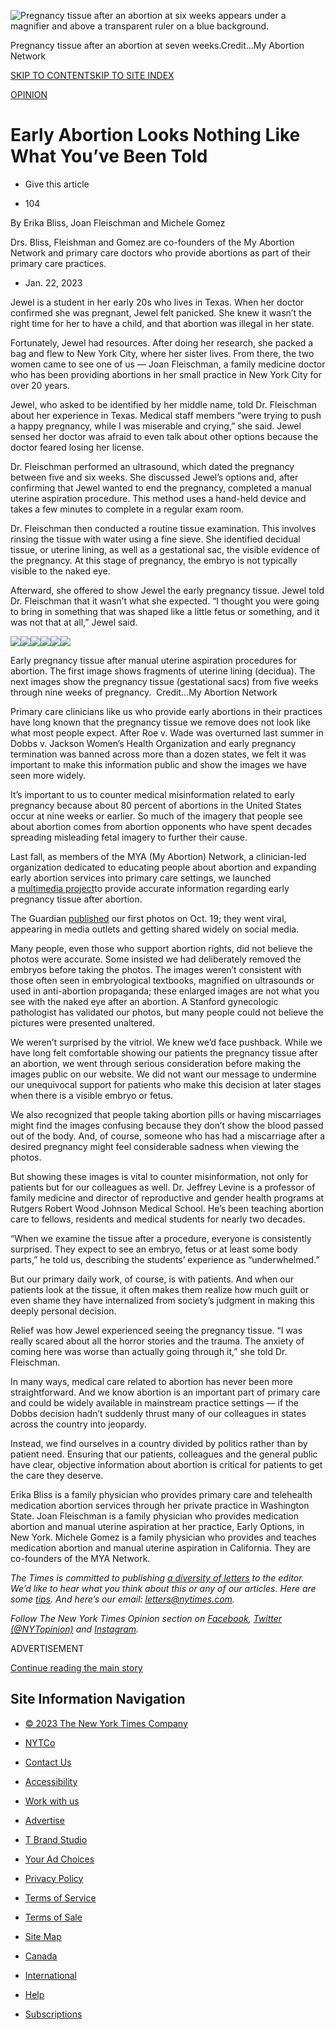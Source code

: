   
![Pregnancy tissue after an abortion at six weeks appears under a magnifier and above a transparent ruler on a blue background.](https://static01.nyt.com/images/2023/01/22/opinion/22fleischman-image/22fleischman-image-articleLarge.jpg?quality=75&auto=webp&disable=upscale)

Pregnancy tissue after an abortion at seven weeks.Credit...My Abortion Network

[SKIP TO CONTENT](https://www.nytimes.com/2023/01/22/opinion/early-abortion.html#site-content)[SKIP TO SITE INDEX](https://www.nytimes.com/2023/01/22/opinion/early-abortion.html#site-index)

[](https://www.nytimes.com/)

[OPINION](https://www.nytimes.com/section/opinion)

# Early Abortion Looks Nothing Like What You’ve Been Told

-   Give this article
    

-   104
    

By Erika Bliss, Joan Fleischman and Michele Gomez

Drs. Bliss, Fleishman and Gomez are co-founders of the My Abortion Network and primary care doctors who provide abortions as part of their primary care practices.

-   Jan. 22, 2023

Jewel is a student in her early 20s who lives in Texas. When her doctor confirmed she was pregnant, Jewel felt panicked. She knew it wasn’t the right time for her to have a child, and that abortion was illegal in her state.

Fortunately, Jewel had resources. After doing her research, she packed a bag and flew to New York City, where her sister lives. From there, the two women came to see one of us — Joan Fleischman, a family medicine doctor who has been providing abortions in her small practice in New York City for over 20 years.

Jewel, who asked to be identified by her middle name, told Dr. Fleischman about her experience in Texas. Medical staff members “were trying to push a happy pregnancy, while I was miserable and crying,” she said. Jewel sensed her doctor was afraid to even talk about other options because the doctor feared losing her license.

Dr. Fleischman performed an ultrasound, which dated the pregnancy between five and six weeks. She discussed Jewel’s options and, after confirming that Jewel wanted to end the pregnancy, completed a manual uterine aspiration procedure. This method uses a hand-held device and takes a few minutes to complete in a regular exam room.

Dr. Fleischman then conducted a routine tissue examination. This involves rinsing the tissue with water using a fine sieve. She identified decidual tissue, or uterine lining, as well as a gestational sac, the visible evidence of the pregnancy. At this stage of pregnancy, the embryo is not typically visible to the naked eye.

Afterward, she offered to show Jewel the early pregnancy tissue. Jewel told Dr. Fleischman that it wasn’t what she expected. “I thought you were going to bring in something that was shaped like a little fetus or something, and it was not that at all,” Jewel said.

![](https://static01.nyt.com/images/2023/01/23/opinion/22fleischman-image2/22fleischman-image2-mobileMasterAt3x.jpg?auto=webp&quality=90)![](https://static01.nyt.com/images/2023/01/23/opinion/22fleischman-image2-02/22fleischman-image2-02-mobileMasterAt3x.jpg?auto=webp&quality=90)![](https://static01.nyt.com/images/2023/01/23/opinion/22fleischman-image2-03/22fleischman-image2-03-mobileMasterAt3x.jpg?auto=webp&quality=90)![](https://static01.nyt.com/images/2023/01/23/opinion/22fleischman-image2-04/22fleischman-image2-04-mobileMasterAt3x.jpg?auto=webp&quality=90)![](https://static01.nyt.com/images/2023/01/23/opinion/22fleischman-image2-05/22fleischman-image2-05-mobileMasterAt3x.jpg?auto=webp&quality=90)![](https://static01.nyt.com/images/2023/01/23/opinion/22fleischman-image2-06/22fleischman-image2-06-mobileMasterAt3x.jpg?auto=webp&quality=90)

Early pregnancy tissue after manual uterine aspiration procedures for abortion. The first image shows fragments of uterine lining (decidua). The next images show the pregnancy tissue (gestational sacs) from five weeks through nine weeks of pregnancy.  Credit...My Abortion Network

Primary care clinicians like us who provide early abortions in their practices have long known that the pregnancy tissue we remove does not look like what most people expect. After Roe v. Wade was overturned last summer in Dobbs v. Jackson Women’s Health Organization and early pregnancy termination was banned across more than a dozen states, we felt it was important to make this information public and show the images we have seen more widely.

It’s important to us to counter medical misinformation related to early pregnancy because about 80 percent of abortions in the United States occur at nine weeks or earlier. So much of the imagery that people see about abortion comes from abortion opponents who have spent decades spreading misleading fetal imagery to further their cause.

Last fall, as members of the MYA (My Abortion) Network, a clinician-led organization dedicated to educating people about abortion and expanding early abortion services into primary care settings, we launched a [multimedia project](https://myanetwork.org/the-issue-of-tissue/)to provide accurate information regarding early pregnancy tissue after abortion.

The Guardian [published](https://www.theguardian.com/world/2022/oct/18/pregnancy-weeks-abortion-tissue) our first photos on Oct. 19; they went viral, appearing in media outlets and getting shared widely on social media.

Many people, even those who support abortion rights, did not believe the photos were accurate. Some insisted we had deliberately removed the embryos before taking the photos. The images weren’t consistent with those often seen in embryological textbooks, magnified on ultrasounds or used in anti-abortion propaganda; these enlarged images are not what you see with the naked eye after an abortion. A Stanford gynecologic pathologist has validated our photos, but many people could not believe the pictures were presented unaltered.

We weren’t surprised by the vitriol. We knew we’d face pushback. While we have long felt comfortable showing our patients the pregnancy tissue after an abortion, we went through serious consideration before making the images public on our website. We did not want our message to undermine our unequivocal support for patients who make this decision at later stages when there is a visible embryo or fetus.

We also recognized that people taking abortion pills or having miscarriages might find the images confusing because they don’t show the blood passed out of the body. And, of course, someone who has had a miscarriage after a desired pregnancy might feel considerable sadness when viewing the photos.

But showing these images is vital to counter misinformation, not only for patients but for our colleagues as well. Dr. Jeffrey Levine is a professor of family medicine and director of reproductive and gender health programs at Rutgers Robert Wood Johnson Medical School. He’s been teaching abortion care to fellows, residents and medical students for nearly two decades.

“When we examine the tissue after a procedure, everyone is consistently surprised. They expect to see an embryo, fetus or at least some body parts,” he told us, describing the students’ experience as “underwhelmed.”

But our primary daily work, of course, is with patients. And when our patients look at the tissue, it often makes them realize how much guilt or even shame they have internalized from society’s judgment in making this deeply personal decision.

Relief was how Jewel experienced seeing the pregnancy tissue. “I was really scared about all the horror stories and the trauma. The anxiety of coming here was worse than actually going through it,” she told Dr. Fleischman.

In many ways, medical care related to abortion has never been more straightforward. And we know abortion is an important part of primary care and could be widely available in mainstream practice settings — if the Dobbs decision hadn’t suddenly thrust many of our colleagues in states across the country into jeopardy.

Instead, we find ourselves in a country divided by politics rather than by patient need. Ensuring that our patients, colleagues and the general public have clear, objective information about abortion is critical for patients to get the care they deserve.

Erika Bliss is a family physician who provides primary care and telehealth medication abortion services through her private practice in Washington State. Joan Fleischman is a family physician who provides medication abortion and manual uterine aspiration at her practice, Early Options, in New York. Michele Gomez is a family physician who provides and teaches medication abortion and manual uterine aspiration in California. They are co-founders of the MYA Network.

_The Times is committed to publishing_ [_a diversity of letters_](https://www.nytimes.com/2019/01/31/opinion/letters/letters-to-editor-new-york-times-women.html) _to the editor. We’d like to hear what you think about this or any of our articles. Here are some_ [_tips_](https://help.nytimes.com/hc/en-us/articles/115014925288-How-to-submit-a-letter-to-the-editor)_. And here’s our email:_ [_letters@nytimes.com_](mailto:letters@nytimes.com)_._

_Follow The New York Times Opinion section on_ [_Facebook_](https://www.facebook.com/nytopinion)_,_ [_Twitter (@NYTopinion)_](http://twitter.com/NYTOpinion) _and_ [_Instagram_](https://www.instagram.com/nytopinion/)_._

ADVERTISEMENT

[Continue reading the main story](https://www.nytimes.com/2023/01/22/opinion/early-abortion.html#after-bottom)

## [](https://www.nytimes.com/2023/01/22/opinion/early-abortion.html#commentsContainer)

[](https://myaccount.nytimes.com/auth/login?response_type=cookie&client_id=vi&redirect_uri=https%3A%2F%2Fwww.nytimes.com%2F2023%2F01%2F22%2Fopinion%2Fearly-abortion.html)

[](https://www.nytimes.com/content/help/site/usercontent/usercontent.html)

## Site Information Navigation

-   [© 2023 The New York Times Company](https://help.nytimes.com/hc/en-us/articles/115014792127-Copyright-notice)

-   [NYTCo](https://www.nytco.com/)
-   [Contact Us](https://help.nytimes.com/hc/en-us/articles/115015385887-Contact-Us)
-   [Accessibility](https://help.nytimes.com/hc/en-us/articles/115015727108-Accessibility)
-   [Work with us](https://www.nytco.com/careers/)
-   [Advertise](https://nytmediakit.com/)
-   [T Brand Studio](https://www.tbrandstudio.com/)
-   [Your Ad Choices](https://www.nytimes.com/privacy/cookie-policy#how-do-i-manage-trackers)
-   [Privacy Policy](https://www.nytimes.com/privacy/privacy-policy)
-   [Terms of Service](https://help.nytimes.com/hc/en-us/articles/115014893428-Terms-of-service)
-   [Terms of Sale](https://help.nytimes.com/hc/en-us/articles/115014893968-Terms-of-sale)
-   [Site Map](https://www.nytimes.com/sitemap/)
-   [Canada](https://www.nytimes.com/ca/?action=click&region=Footer&pgtype=Homepage)
-   [International](https://www.nytimes.com/international/?action=click&region=Footer&pgtype=Homepage)
-   [Help](https://help.nytimes.com/hc/en-us)
-   [Subscriptions](https://www.nytimes.com/subscription?campaignId=37WXW)
